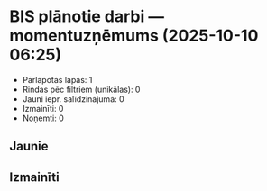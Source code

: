 # BIS plānotie darbi — momentuzņēmums (2025-10-10 06:25)

- Pārlapotas lapas: 1
- Rindas pēc filtriem (unikālas): 0
- Jauni iepr. salīdzinājumā: 0
- Izmainīti: 0
- Noņemti: 0

## Jaunie

## Izmainīti